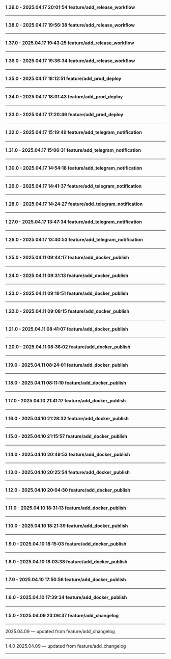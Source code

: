 #### 1.39.0 - 2025.04.17 20:01:54 feature/add_release_workflow
---
#### 1.38.0 - 2025.04.17 19:56:38 feature/add_release_workflow
---
#### 1.37.0 - 2025.04.17 19:43:25 feature/add_release_workflow
---
#### 1.36.0 - 2025.04.17 19:36:34 feature/add_release_workflow
---
#### 1.35.0 - 2025.04.17 18:12:51 feature/add_prod_deploy
---
#### 1.34.0 - 2025.04.17 18:01:43 feature/add_prod_deploy
---
#### 1.33.0 - 2025.04.17 17:20:46 feature/add_prod_deploy
---
#### 1.32.0 - 2025.04.17 15:19:49 feature/add_telegram_notification
---
#### 1.31.0 - 2025.04.17 15:06:31 feature/add_telegram_notification
---
#### 1.30.0 - 2025.04.17 14:54:18 feature/add_telegram_notification
---
#### 1.29.0 - 2025.04.17 14:41:37 feature/add_telegram_notification
---
#### 1.28.0 - 2025.04.17 14:24:27 feature/add_telegram_notification
---
#### 1.27.0 - 2025.04.17 13:47:34 feature/add_telegram_notification
---
#### 1.26.0 - 2025.04.17 13:40:53 feature/add_telegram_notification
---
#### 1.25.0 - 2025.04.11 09:44:17 feature/add_docker_publish
---
#### 1.24.0 - 2025.04.11 09:31:13 feature/add_docker_publish
---
#### 1.23.0 - 2025.04.11 09:19:51 feature/add_docker_publish
---
#### 1.22.0 - 2025.04.11 09:08:15 feature/add_docker_publish
---
#### 1.21.0 - 2025.04.11 08:41:07 feature/add_docker_publish
---
#### 1.20.0 - 2025.04.11 08:36:02 feature/add_docker_publish
---
#### 1.19.0 - 2025.04.11 08:24:01 feature/add_docker_publish
---
#### 1.18.0 - 2025.04.11 08:11:10 feature/add_docker_publish
---
#### 1.17.0 - 2025.04.10 21:41:17 feature/add_docker_publish
---
#### 1.16.0 - 2025.04.10 21:28:32 feature/add_docker_publish
---
#### 1.15.0 - 2025.04.10 21:15:57 feature/add_docker_publish
---
#### 1.14.0 - 2025.04.10 20:49:53 feature/add_docker_publish
---
#### 1.13.0 - 2025.04.10 20:25:54 feature/add_docker_publish
---
#### 1.12.0 - 2025.04.10 20:04:30 feature/add_docker_publish
---
#### 1.11.0 - 2025.04.10 18:31:13 feature/add_docker_publish
---
#### 1.10.0 - 2025.04.10 18:21:39 feature/add_docker_publish
---
#### 1.9.0 - 2025.04.10 18:15:03 feature/add_docker_publish
---
#### 1.8.0 - 2025.04.10 18:03:38 feature/add_docker_publish
---
#### 1.7.0 - 2025.04.10 17:50:56 feature/add_docker_publish
---
#### 1.6.0 - 2025.04.10 17:39:34 feature/add_docker_publish
---
#### 1.5.0 - 2025.04.09 23:06:37 feature/add_changelog
---
 2025.04.09 — updated from feature/add_changelog
***
1.4.0 2025.04.09 — updated from feature/add_changelog
***

